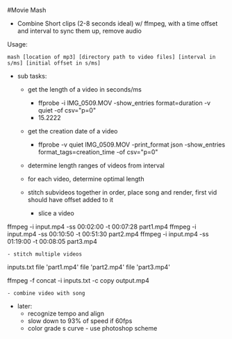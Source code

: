 #Movie Mash

* Combine Short clips (2-8 seconds ideal) w/ ffmpeg, with a time offset and interval to sync them up, remove audio

Usage:

```
mash [location of mp3] [directory path to video files] [interval in s/ms] [initial offset in s/ms]
```

* sub tasks:

  - get the length of a video in seconds/ms
    - ffprobe -i IMG_0509.MOV -show_entries format=duration -v quiet -of csv="p=0"
    - 15.2222
  - get the creation date of a video
    - ffprobe -v quiet IMG_0509.MOV -print_format json -show_entries format_tags=creation_time -of csv="p=0"

  - determine length ranges of videos from interval

  - for each video, determine optimal length

  - stitch subvideos together in order, place song and render, first vid should have offset added to it
    - slice a video

ffmpeg -i input.mp4 -ss 00:02:00 -t 00:07:28 part1.mp4
ffmpeg -i input.mp4 -ss 00:10:50 -t 00:51:30 part2.mp4
ffmpeg -i input.mp4 -ss 01:19:00 -t 00:08:05 part3.mp4

    - stitch multiple videos

inputs.txt
file 'part1.mp4'
file 'part2.mp4'
file 'part3.mp4'

ffmpeg -f concat -i inputs.txt -c copy output.mp4

    - combine video with song


* later:
  - recognize tempo and align
  - slow down to 93% of speed if 60fps
  - color grade s curve - use photoshop scheme

